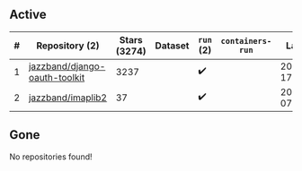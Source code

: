 ## Active
| # | Repository (2) | Stars (3274) | Dataset | `run` (2) | `containers-run` | Last Modified |
| --- | --- | --- | --- | --- | --- | --- |
| 1 | [jazzband/django-oauth-toolkit](https://github.com/jazzband/django-oauth-toolkit) | 3237 |  | :heavy_check_mark: |  | 2025-05-12 17:48:53+00:00 |
| 2 | [jazzband/imaplib2](https://github.com/jazzband/imaplib2) | 37 |  | :heavy_check_mark: |  | 2025-04-04 07:56:50+00:00 |

## Gone
No repositories found!
